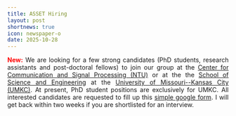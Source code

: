 ```yaml
---
title: ASSET Hiring
layout: post
shortnews: true
icon: newspaper-o
date: 2025-10-28
---
```

<p style="text-align:justify">
<font color="red"><b>New:</b></font>
We are looking for a few strong candidates (PhD students, research assistants and post-doctoral fellows) to join our 
group at the <a href="">Center for Communication and Signal Processing (NTU)</a> or at the 
the <a href="https://sse.umkc.edu">School of Science and Engineering</a> at the 
<a href="https://umkc.edu">University of Missouri--Kansas City (UMKC)</a>. At present, PhD student positions are 
exclusively for UMKC. All interested candidates are requested to fill up this 
<a href="https://forms.gle/yD6acmiXz3THrXvq7">simple google form</a>. I will get back within two weeks if you are 
shortlisted for an interview.  
</p>
